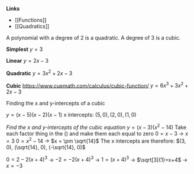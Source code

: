 **Links**
- [[Functions]] 
- [[Quadratics]] 

A polynomial with a degree of 2 is a quadratic. A degree of 3 is a cubic.

**Simplest**
$y=3$

**Linear**
$y=2x-3$

**Quadratic**
$y=3x^{2} + 2x - 3$

**Cubic**
https://www.cuemath.com/calculus/cubic-function/
$y = 6x^{3} + 3x^{2} + 2x - 3$

Finding the x and y-intercepts of a cubic

$y=(x-5)(x-2)(x-1)$
x intercepts: $(5, 0), (2, 0), (1, 0)$

*Find the $x$ and $y$-intercepts of the cubic equation* $y=(x-3)(x^{2}-14)$
Take each factor thing in the () and make them each equal to zero
$0 = x-3$
-> $x = 3$
$0 = x^{2} - 14$
-> $x = \pm \sqrt{14}$
The x intercepts are therefore:
$(3, 0), (\sqrt{14}, 0), (-\sqrt{14}, 0)$


$0=2-2(x+4)^{3}$
-> $-2 = -2(x+4)^{3}$
-> $1 = (x+4)^{3}$
-> $\sqrt[3]{1}=x+4$
-> $x = -3$
